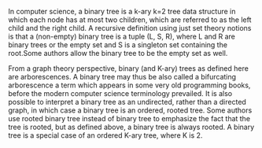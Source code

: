 In computer science, a binary tree is a k-ary k=2 tree data structure in which each node has at most two children, which are referred to as the left child and the right child. A recursive definition using just set theory notions is that a (non-empty) binary tree is a tuple (L, S, R), where L and R are binary trees or the empty set and S is a singleton set containing the root.Some authors allow the binary tree to be the empty set as well.

From a graph theory perspective, binary (and K-ary) trees as defined here are arborescences. A binary tree may thus be also called a bifurcating arborescence a term which appears in some very old programming books, before the modern computer science terminology prevailed. It is also possible to interpret a binary tree as an undirected, rather than a directed graph, in which case a binary tree is an ordered, rooted tree. Some authors use rooted binary tree instead of binary tree to emphasize the fact that the tree is rooted, but as defined above, a binary tree is always rooted. A binary tree is a special case of an ordered K-ary tree, where K is 2.
